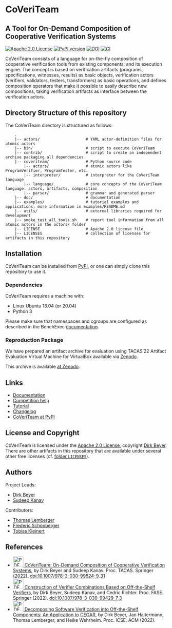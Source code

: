 <!--
This file is part of CoVeriTeam,
a tool for on-demand composition of cooperative verification systems:
https://gitlab.com/sosy-lab/software/coveriteam

SPDX-FileCopyrightText: 2020 Dirk Beyer <https://www.sosy-lab.org>

SPDX-License-Identifier: Apache-2.0
-->

# CoVeriTeam

## A Tool for On-Demand Composition of Cooperative Verification Systems

[![Apache 2.0 License](https://img.shields.io/badge/license-Apache--2-brightgreen.svg)](https://www.apache.org/licenses/LICENSE-2.0)
[![PyPI version](https://img.shields.io/pypi/v/CoVeriTeam.svg)](https://pypi.python.org/pypi/CoVeriTeam)
[![DOI](https://zenodo.org/badge/doi/10.5281/zenodo.3818283.svg)](https://doi.org/10.5281/zenodo.3818283)
[![CI](https://gitlab.com/sosy-lab/software/coveriteam/badges/main/pipeline.svg)](https://gitlab.com/sosy-lab/software/coveriteam/pipelines)

CoVeriTeam consists of a language for on-the-fly composition
of cooperative verification tools from existing components; and its execution engine.
The concept is based on
verification artifacts (programs, specifications, witnesses, results) as basic objects,
verification actors (verifiers, validators, testers, transformers) as basic operations, and
defines composition operators that make it possible to easily describe new compositions,
taking verification artifacts as interface between the verification actors.

## Directory Structure of this repository
The CoVeriTeam directory is structured as follows:
```
    .
    |-- actors/                    # YAML actor-definition files for atomic actors
    |-- bin/                       # script to execute CoVeriTeam    
    |-- contrib/                   # script to create an independent archive packaging all dependencies
    |-- coveriteam/                # Python source code
        |-- actors/                # atomic actors like ProgramVerifier, ProgramTester, etc.
        |-- interpreter/           # interpreter for the CoVeriTeam language
        |-- language/              # core concepts of the CoVeriTeam language: actors, artifacts, composition
        |-- parser/                # grammar and generated parser
    |-- doc/                       # documentation
    |-- examples/                  # tutorial examples and applications; more information in examples/README.md
    |-- utils/                     # external libraries required for development    
    |-- smoke_test_all_tools.sh    # report tool information from all atomic actors in the actors/ folder
    |-- LICENSE                    # Apache 2.0 license file
    |-- LICENSES                   # collection of licenses for artifacts in this repository
```

## Installation
CoVeriTeam can be installed from [PyPI](https://pypi.python.org/pypi/CoVeriTeam),
or one can simply clone this repository to use it.

### Dependencies

CoVeriTeam requires a machine with:
- Linux Ubuntu 18.04 (or 20.04)
- Python 3

Please make sure that namespaces and cgroups are configured as described in the
BenchExec [documentation](https://github.com/sosy-lab/benchexec/blob/main/doc/INSTALL.md).

### Reproduction Package
We have prepared an artifact archive for evaluation using
TACAS’22 Artifact Evaluation Virtual Machine for VirtualBox available
via [Zenodo](https://doi.org/10.5281/zenodo.5537146).

This archive is available [at Zenodo](https://doi.org/10.5281/zenodo.3813198).

## Links
* [Documentation](doc/index.md)
* [Competition help](doc/competition-help.md)
* [Tutorial](examples/README.md)
* [Changelog](CHANGELOG.md)
* [CoVeriTeam at PyPI](https://pypi.python.org/pypi/CoVeriTeam)

## License and Copyright

CoVeriTeam is licensed under the [Apache 2.0 License](https://www.apache.org/licenses/LICENSE-2.0),
copyright [Dirk Beyer](https://www.sosy-lab.org/people/beyer/).
There are other artifacts in this repository
that are available under several other free licenses
(cf. [folder `LICENSES`](LICENSES)).

## Authors
Project Leads:
- [Dirk Beyer](https://www.sosy-lab.org/people/beyer/) 
- [Sudeep Kanav](https://www.sosy-lab.org/people/kanav/)

Contributors:
- [Thomas Lemberger](https://www.sosy-lab.org/people/lemberger/)
- [Frederic Schönberger](https://gitlab.com/frederic.schoenberger)
- [Tobias Kleinert](https://github.com/Sowasvonbot)

## References

- [<img src="/doc/images/pdf.png" alt="PDF icon" width="32"/> CoVeriTeam: On-Demand Composition of Cooperative Verification Systems](https://link.springer.com/content/pdf/10.1007/978-3-030-99524-9_31.pdf), by Dirk Beyer and Sudeep Kanav. Proc. TACAS. Springer (2022). [doi:10.1007/978-3-030-99524-9_31](https://doi.org/10.1007/978-3-030-99524-9_31)
- [<img src="/doc/images/pdf.png" alt="PDF icon" width="32"/>  Construction of Verifier Combinations Based on Off-the-Shelf Verifiers](https://link.springer.com/content/pdf/10.1007/978-3-030-99429-7_3.pdf), by Dirk Beyer, Sudeep Kanav, and Cedric Richter. Proc. FASE. Springer (2022). [doi:10.1007/978-3-030-99429-7_3](https://doi.org/10.1007/978-3-030-99429-7_3)
- [<img src="/doc/images/pdf.png" alt="PDF icon" width="32"/> Decomposing Software Verification into Off-the-Shelf Components: An Application to CEGAR](https://www.sosy-lab.org/research/pub/2022-ICSE.Decomposing_Software_Verification_into_Off-the-Shelf-Components.pdf), by Dirk Beyer, Jan Haltermann, Thomas Lemberger, and Heike Wehrheim. Proc. ICSE. ACM (2022).

